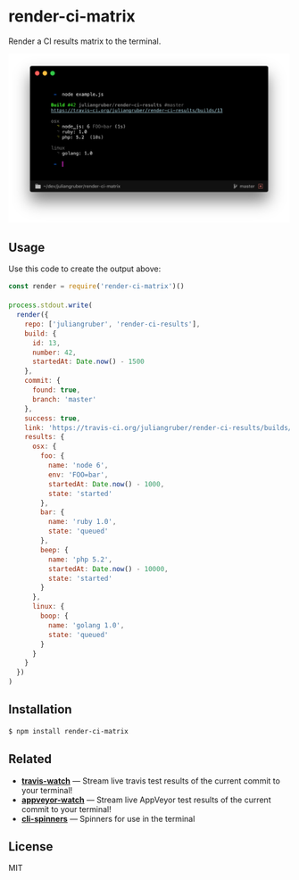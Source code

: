 
# render-ci-matrix

Render a CI results matrix to the terminal.

![screenshot](screenshot.png)

## Usage

Use this code to create the output above:

```js
const render = require('render-ci-matrix')()

process.stdout.write(
  render({
    repo: ['juliangruber', 'render-ci-results'],
    build: {
      id: 13,
      number: 42,
      startedAt: Date.now() - 1500
    },
    commit: {
      found: true,
      branch: 'master'
    },
    success: true,
    link: 'https://travis-ci.org/juliangruber/render-ci-results/builds/13',
    results: {
      osx: {
        foo: {
          name: 'node 6',
          env: 'FOO=bar',
          startedAt: Date.now() - 1000,
          state: 'started'
        },
        bar: {
          name: 'ruby 1.0',
          state: 'queued'
        },
        beep: {
          name: 'php 5.2',
          startedAt: Date.now() - 10000,
          state: 'started'
        }
      },
      linux: {
        boop: {
          name: 'golang 1.0',
          state: 'queued'
        }
      }
    }
  })
)

```

## Installation

```bash
$ npm install render-ci-matrix
```

## Related

- __[travis-watch](https://github.com/juliangruber/travis-watch)__ &mdash; Stream live travis test results of the current commit to your terminal!
- __[appveyor-watch](https://github.com/juliangruber/appveyor-watch)__ &mdash; Stream live AppVeyor test results of the current commit to your terminal!
- __[cli-spinners](https://github.com/sindresorhus/cli-spinners)__ &mdash; Spinners for use in the terminal

## License

MIT
